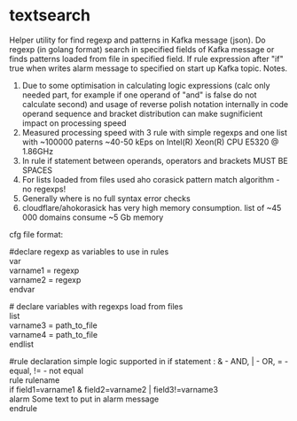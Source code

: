 # textsearch
Helper utility for find regexp and patterns in Kafka message (json). Do regexp (in golang format) search in specified fields of Kafka message or finds patterns loaded from file in specified field. If rule expression after "if" true when writes alarm message  to specified on start up Kafka topic. 
Notes.
1. Due to some optimisation in calculating logic expressions (calc only needed part, for example if one operand of "and" is false do not calculate second) and usage of reverse polish notation internally in code operand sequence and bracket distribution can make sugnificient impact on processing speed
2. Measured processing speed with 3 rule with simple regexps and one list with ~100000 paterns ~40-50 kEps on Intel(R) Xeon(R) CPU E5320  @ 1.86GHz     
3. In rule if statement  between operands, operators and brackets MUST BE SPACES
4. For lists loaded from files used aho corasick pattern match algorithm - no regexps!
5. Generally where is no full syntax error checks
6. cloudflare/ahokorasick has very high memory consumption. list of ~45 000 domains consume ~5 Gb memory

cfg file format:

\#declare regexp as variables to use in rules  
var   
 varname1 = regexp  
 varname2 = regexp  
endvar  

\# declare variables with regexps load from files  
list  
  varname3 = path_to_file  
  varname4 = path_to_file  
endlist  

\#rule declaration simple logic supported in if statement : & - AND, | - OR, = - equal, != - not equal  
rule rulename  
  if field1=varname1 & field2=varname2 | field3!=varname3  
  alarm Some text to put in alarm message  
endrule  



